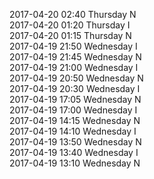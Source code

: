 2017-04-20 02:40 Thursday  N  
2017-04-20 01:20 Thursday  I  
2017-04-20 01:15 Thursday  N  
2017-04-19 21:50 Wednesday  I  
2017-04-19 21:45 Wednesday  N  
2017-04-19 21:00 Wednesday  I  
2017-04-19 20:50 Wednesday  N  
2017-04-19 20:30 Wednesday  I  
2017-04-19 17:05 Wednesday  N  
2017-04-19 17:00 Wednesday  I  
2017-04-19 14:15 Wednesday  N  
2017-04-19 14:10 Wednesday  I  
2017-04-19 13:50 Wednesday  N  
2017-04-19 13:40 Wednesday  I  
2017-04-19 13:10 Wednesday  N  
